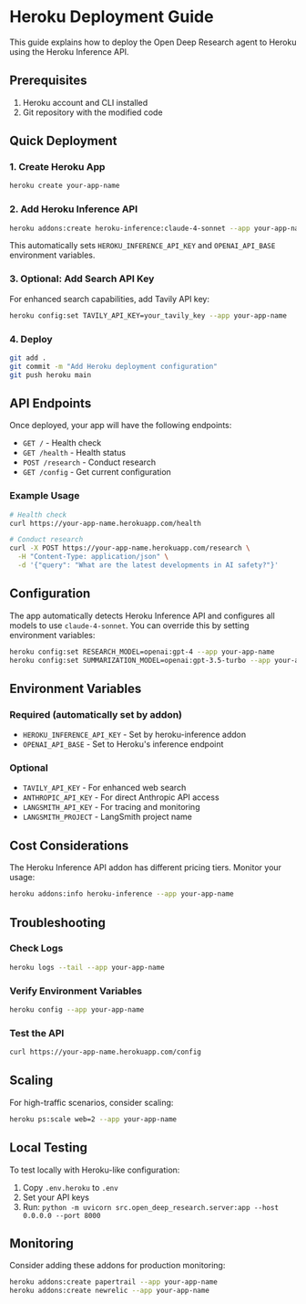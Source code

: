 # Heroku Deployment Guide

This guide explains how to deploy the Open Deep Research agent to Heroku using the Heroku Inference API.

## Prerequisites

1. Heroku account and CLI installed
2. Git repository with the modified code

## Quick Deployment

### 1. Create Heroku App

```bash
heroku create your-app-name
```

### 2. Add Heroku Inference API

```bash
heroku addons:create heroku-inference:claude-4-sonnet --app your-app-name
```

This automatically sets `HEROKU_INFERENCE_API_KEY` and `OPENAI_API_BASE` environment variables.

### 3. Optional: Add Search API Key

For enhanced search capabilities, add Tavily API key:

```bash
heroku config:set TAVILY_API_KEY=your_tavily_key --app your-app-name
```

### 4. Deploy

```bash
git add .
git commit -m "Add Heroku deployment configuration"
git push heroku main
```

## API Endpoints

Once deployed, your app will have the following endpoints:

- `GET /` - Health check
- `GET /health` - Health status
- `POST /research` - Conduct research
- `GET /config` - Get current configuration

### Example Usage

```bash
# Health check
curl https://your-app-name.herokuapp.com/health

# Conduct research
curl -X POST https://your-app-name.herokuapp.com/research \
  -H "Content-Type: application/json" \
  -d '{"query": "What are the latest developments in AI safety?"}'
```

## Configuration

The app automatically detects Heroku Inference API and configures all models to use `claude-4-sonnet`. You can override this by setting environment variables:

```bash
heroku config:set RESEARCH_MODEL=openai:gpt-4 --app your-app-name
heroku config:set SUMMARIZATION_MODEL=openai:gpt-3.5-turbo --app your-app-name
```

## Environment Variables

### Required (automatically set by addon)
- `HEROKU_INFERENCE_API_KEY` - Set by heroku-inference addon
- `OPENAI_API_BASE` - Set to Heroku's inference endpoint

### Optional
- `TAVILY_API_KEY` - For enhanced web search
- `ANTHROPIC_API_KEY` - For direct Anthropic API access
- `LANGSMITH_API_KEY` - For tracing and monitoring
- `LANGSMITH_PROJECT` - LangSmith project name

## Cost Considerations

The Heroku Inference API addon has different pricing tiers. Monitor your usage:

```bash
heroku addons:info heroku-inference --app your-app-name
```

## Troubleshooting

### Check Logs
```bash
heroku logs --tail --app your-app-name
```

### Verify Environment Variables
```bash
heroku config --app your-app-name
```

### Test the API
```bash
curl https://your-app-name.herokuapp.com/config
```

## Scaling

For high-traffic scenarios, consider scaling:

```bash
heroku ps:scale web=2 --app your-app-name
```

## Local Testing

To test locally with Heroku-like configuration:

1. Copy `.env.heroku` to `.env`
2. Set your API keys
3. Run: `python -m uvicorn src.open_deep_research.server:app --host 0.0.0.0 --port 8000`

## Monitoring

Consider adding these addons for production monitoring:

```bash
heroku addons:create papertrail --app your-app-name
heroku addons:create newrelic --app your-app-name
```